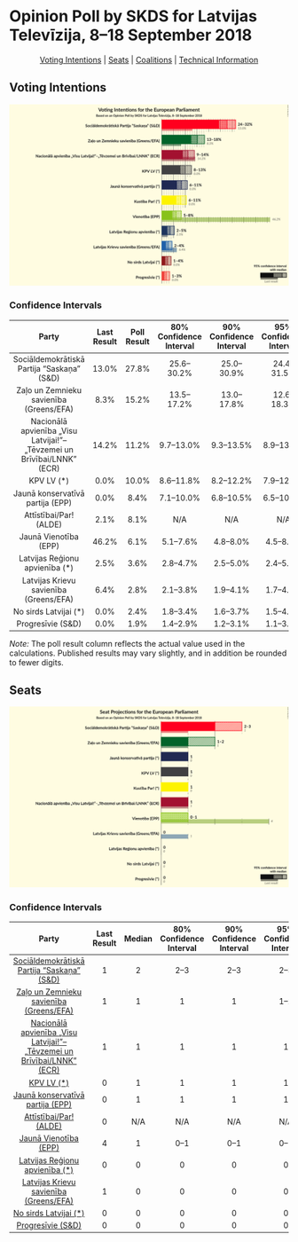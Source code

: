 # Opinion Poll by SKDS for Latvijas Televīzija, 8–18 September 2018

<p align="center"><a href="#voting-intentions">Voting Intentions</a> | <a href="#seats">Seats</a> | <a href="#coalitions">Coalitions</a> | <a href="#technical-information">Technical Information</a></p>

## Voting Intentions

![Graph with voting intentions not yet produced](2018-09-18-SKDS.png "Voting Intentions")

### Confidence Intervals

| Party | Last Result | Poll Result | 80% Confidence Interval | 90% Confidence Interval | 95% Confidence Interval | 99% Confidence Interval |
|:-----:|:-----------:|:-----------:|:-----------------------:|:-----------------------:|:-----------------------:|:-----------------------:|
| Sociāldemokrātiskā Partija “Saskaņa” (S&D) | 13.0% | 27.8% | 25.6–30.2% |25.0–30.9% |24.4–31.5% |23.4–32.7% |
| Zaļo un Zemnieku savienība (Greens/EFA) | 8.3% | 15.2% | 13.5–17.2% |13.0–17.8% |12.6–18.3% |11.8–19.2% |
| Nacionālā apvienība „Visu Latvijai!”–„Tēvzemei un Brīvībai/LNNK” (ECR) | 14.2% | 11.2% | 9.7–13.0% |9.3–13.5% |8.9–13.9% |8.2–14.8% |
| KPV LV (*) | 0.0% | 10.0% | 8.6–11.8% |8.2–12.2% |7.9–12.7% |7.3–13.5% |
| Jaunā konservatīvā partija (EPP) | 0.0% | 8.4% | 7.1–10.0% |6.8–10.5% |6.5–10.9% |5.9–11.7% |
| Attīstībai/Par! (ALDE) | 2.1% | 8.1% | N/A |N/A |N/A |N/A |
| Jaunā Vienotība (EPP) | 46.2% | 6.1% | 5.1–7.6% |4.8–8.0% |4.5–8.3% |4.0–9.1% |
| Latvijas Reģionu apvienība (*) | 2.5% | 3.6% | 2.8–4.7% |2.5–5.0% |2.4–5.3% |2.0–5.9% |
| Latvijas Krievu savienība (Greens/EFA) | 6.4% | 2.8% | 2.1–3.8% |1.9–4.1% |1.7–4.4% |1.4–4.9% |
| No sirds Latvijai (*) | 0.0% | 2.4% | 1.8–3.4% |1.6–3.7% |1.5–4.0% |1.2–4.5% |
| Progresīvie (S&D) | 0.0% | 1.9% | 1.4–2.9% |1.2–3.1% |1.1–3.4% |0.9–3.9% |

*Note:* The poll result column reflects the actual value used in the calculations. Published results may vary slightly, and in addition be rounded to fewer digits.

## Seats

![Graph with seats not yet produced](2018-09-18-SKDS-seats.png "Seats")

### Confidence Intervals

| Party | Last Result | Median | 80% Confidence Interval | 90% Confidence Interval | 95% Confidence Interval | 99% Confidence Interval |
|:-----:|:-----------:|:------:|:-----------------------:|:-----------------------:|:-----------------------:|:-----------------------:|
| <a href="#sociāldemokrātiskā-partija-“saskaņa”-(s&d)">Sociāldemokrātiskā Partija “Saskaņa” (S&D)</a> | 1 | 2 | 2–3 |2–3 |2–3 |2–3 |
| <a href="#zaļo-un-zemnieku-savienība-(greens/efa)">Zaļo un Zemnieku savienība (Greens/EFA)</a> | 1 | 1 | 1 |1 |1–2 |1–2 |
| <a href="#nacionālā-apvienība-„visu-latvijai!”–„tēvzemei-un-brīvībai/lnnk”-(ecr)">Nacionālā apvienība „Visu Latvijai!”–„Tēvzemei un Brīvībai/LNNK” (ECR)</a> | 1 | 1 | 1 |1 |1 |1 |
| <a href="#kpv-lv-(*)">KPV LV (*)</a> | 0 | 1 | 1 |1 |1 |1 |
| <a href="#jaunā-konservatīvā-partija-(epp)">Jaunā konservatīvā partija (EPP)</a> | 0 | 1 | 1 |1 |1 |1 |
| <a href="#attīstībai/par!-(alde)">Attīstībai/Par! (ALDE)</a> | 0 | N/A | N/A |N/A |N/A |N/A |
| <a href="#jaunā-vienotība-(epp)">Jaunā Vienotība (EPP)</a> | 4 | 1 | 0–1 |0–1 |0–1 |0–1 |
| <a href="#latvijas-reģionu-apvienība-(*)">Latvijas Reģionu apvienība (*)</a> | 0 | 0 | 0 |0 |0 |0 |
| <a href="#latvijas-krievu-savienība-(greens/efa)">Latvijas Krievu savienība (Greens/EFA)</a> | 1 | 0 | 0 |0 |0 |0 |
| <a href="#no-sirds-latvijai-(*)">No sirds Latvijai (*)</a> | 0 | 0 | 0 |0 |0 |0 |
| <a href="#progresīvie-(s&d)">Progresīvie (S&D)</a> | 0 | 0 | 0 |0 |0 |0 |


